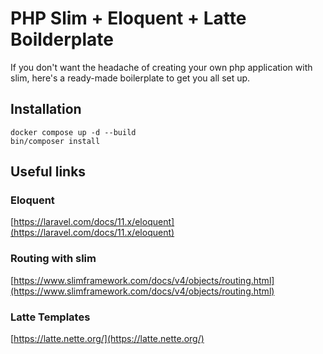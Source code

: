 # PHP Slim + Eloquent + Latte Boilderplate

If you don't want the headache of creating your own php application with slim, here's a ready-made boilerplate to get you all set up.

## Installation

```
docker compose up -d --build
bin/composer install
```

## Useful links

### Eloquent

[https://laravel.com/docs/11.x/eloquent](https://laravel.com/docs/11.x/eloquent)

### Routing with slim

[https://www.slimframework.com/docs/v4/objects/routing.html](https://www.slimframework.com/docs/v4/objects/routing.html)

### Latte Templates

[https://latte.nette.org/](https://latte.nette.org/)

